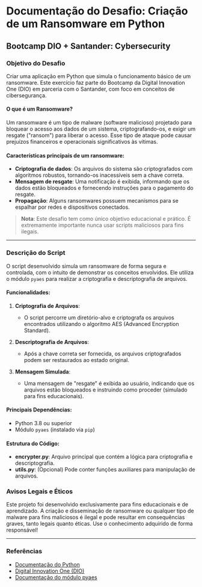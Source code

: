 # Documentação do Desafio: Criação de um Ransomware em Python

## Bootcamp DIO + Santander: Cybersecurity

### **Objetivo do Desafio**
Criar uma aplicação em Python que simula o funcionamento básico de um ransomware. Este exercício faz parte do Bootcamp da Digital Innovation One (DIO) em parceria com o Santander, com foco em conceitos de cibersegurança.

#### **O que é um Ransomware?**
Um ransomware é um tipo de malware (software malicioso) projetado para bloquear o acesso aos dados de um sistema, criptografando-os, e exigir um resgate ("ransom") para liberar o acesso. Esse tipo de ataque pode causar prejuízos financeiros e operacionais significativos às vítimas.

#### **Características principais de um ransomware:**
- **Criptografia de dados**: Os arquivos do sistema são criptografados com algoritmos robustos, tornando-os inacessíveis sem a chave correta.
- **Mensagem de resgate**: Uma notificação é exibida, informando que os dados estão bloqueados e fornecendo instruções para o pagamento do resgate.
- **Propagação**: Alguns ransomwares possuem mecanismos para se espalhar por redes e dispositivos conectados.

> **Nota**: Este desafio tem como único objetivo educacional e prático. É extremamente importante nunca usar scripts maliciosos para fins ilegais.

---

### **Descrição do Script**
O script desenvolvido simula um ransomware de forma segura e controlada, com o intuito de demonstrar os conceitos envolvidos. Ele utiliza o módulo `pyaes` para realizar a criptografia e descriptografia de arquivos.

#### **Funcionalidades:**
1. **Criptografia de Arquivos**:
   - O script percorre um diretório-alvo e criptografa os arquivos encontrados utilizando o algoritmo AES (Advanced Encryption Standard).

2. **Descriptografia de Arquivos**:
   - Após a chave correta ser fornecida, os arquivos criptografados podem ser restaurados ao estado original.

3. **Mensagem Simulada**:
   - Uma mensagem de "resgate" é exibida ao usuário, indicando que os arquivos estão bloqueados e instruindo como proceder (simulado para fins educacionais).

#### **Principais Dependências:**
- Python 3.8 ou superior
- Módulo `pyaes` (instalado via `pip`)

#### **Estrutura do Código:**
- **encrypter.py**: Arquivo principal que contém a lógica para criptografia e descriptografia.
- **utils.py**: (Opcional) Pode conter funções auxiliares para manipulação de arquivos.

### **Avisos Legais e Éticos**
Este projeto foi desenvolvido exclusivamente para fins educacionais e de aprendizado. A criação e disseminação de ransomware ou qualquer tipo de malware para fins maliciosos é ilegal e pode resultar em consequências graves, tanto legais quanto éticas. Use o conhecimento adquirido de forma responsável!

---

### **Referências**
- [Documentação do Python](https://docs.python.org/3/)
- [Digital Innovation One (DIO)](https://web.dio.me/)
- [Documentação do módulo pyaes](https://pypi.org/project/pyaes/)
